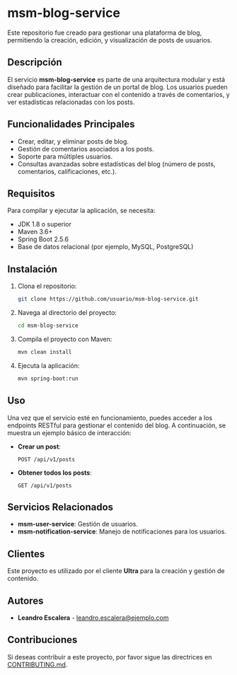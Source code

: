 
# msm-blog-service

Este repositorio fue creado para gestionar una plataforma de blog, permitiendo la creación, edición, y visualización de posts de usuarios.

## Descripción

El servicio **msm-blog-service** es parte de una arquitectura modular y está diseñado para facilitar la gestión de un portal de blog. Los usuarios pueden crear publicaciones, interactuar con el contenido a través de comentarios, y ver estadísticas relacionadas con los posts.

## Funcionalidades Principales

- Crear, editar, y eliminar posts de blog.
- Gestión de comentarios asociados a los posts.
- Soporte para múltiples usuarios.
- Consultas avanzadas sobre estadísticas del blog (número de posts, comentarios, calificaciones, etc.).

## Requisitos

Para compilar y ejecutar la aplicación, se necesita:

- JDK 1.8 o superior
- Maven 3.6+
- Spring Boot 2.5.6
- Base de datos relacional (por ejemplo, MySQL, PostgreSQL)
  
## Instalación

1. Clona el repositorio:

    ```bash
    git clone https://github.com/usuario/msm-blog-service.git
    ```

2. Navega al directorio del proyecto:

    ```bash
    cd msm-blog-service
    ```

3. Compila el proyecto con Maven:

    ```bash
    mvn clean install
    ```

4. Ejecuta la aplicación:

    ```bash
    mvn spring-boot:run
    ```

## Uso

Una vez que el servicio esté en funcionamiento, puedes acceder a los endpoints RESTful para gestionar el contenido del blog. A continuación, se muestra un ejemplo básico de interacción:

- **Crear un post**: 
  ```http
  POST /api/v1/posts
  ```
- **Obtener todos los posts**:
  ```http
  GET /api/v1/posts
  ```

## Servicios Relacionados

- **msm-user-service**: Gestión de usuarios.
- **msm-notification-service**: Manejo de notificaciones para los usuarios.
  
## Clientes

Este proyecto es utilizado por el cliente **Ultra** para la creación y gestión de contenido.

## Autores

- **Leandro Escalera** - leandro.escalera@ejemplo.com

## Contribuciones

Si deseas contribuir a este proyecto, por favor sigue las directrices en [CONTRIBUTING.md](CONTRIBUTING.md).
